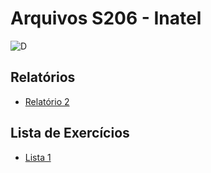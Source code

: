 # Arquivos S206 - Inatel

![D](https://i.imgur.com/ip2zER1.gif)

## Relatórios

- [Relatório 2](https://github.com/matheusvhs/S206/blob/2f28bf3f6e76dad93d963e115e8dd158c4aa8a7b/cypress/e2e/ex2.cy.js)

## Lista de Exercícios

- [Lista 1](https://github.com/matheusvhs/S206/blob/main/cypress/e2e/Lista1)
